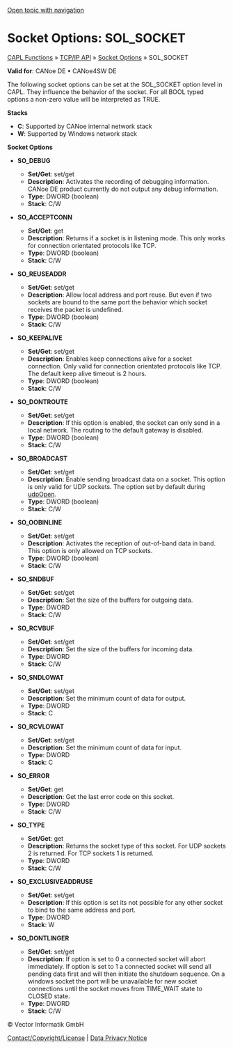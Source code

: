 [Open topic with navigation](../../../../CANoeDEFamily.htm#Topics/CAPLFunctions/TCPIPAPI/CAPLfunctionsTCPIPSocketOptionsSOL_SOCKET.md)

# Socket Options: SOL_SOCKET

[CAPL Functions](../CAPLfunctions.md) » [TCP/IP API](CAPLfunctionsTCPIPOverview.md) » [Socket Options](CAPLfunctionsTCPIPSocketOptions.md) » SOL_SOCKET

**Valid for**: CANoe DE • CANoe4SW DE

The following socket options can be set at the SOL_SOCKET option level in CAPL. They influence the behavior of the socket. For all BOOL typed options a non-zero value will be interpreted as TRUE.

**Stacks**

- **C**: Supported by CANoe internal network stack
- **W**: Supported by Windows network stack

**Socket Options**

- **SO_DEBUG**
  - **Set/Get**: set/get
  - **Description**: Activates the recording of debugging information. CANoe DE product currently do not output any debug information.
  - **Type**: DWORD (boolean)
  - **Stack**: C/W

- **SO_ACCEPTCONN**
  - **Set/Get**: get
  - **Description**: Returns if a socket is in listening mode. This only works for connection orientated protocols like TCP.
  - **Type**: DWORD (boolean)
  - **Stack**: C/W

- **SO_REUSEADDR**
  - **Set/Get**: set/get
  - **Description**: Allow local address and port reuse. But even if two sockets are bound to the same port the behavior which socket receives the packet is undefined.
  - **Type**: DWORD (boolean)
  - **Stack**: C/W

- **SO_KEEPALIVE**
  - **Set/Get**: set/get
  - **Description**: Enables keep connections alive for a socket connection. Only valid for connection orientated protocols like TCP. The default keep alive timeout is 2 hours.
  - **Type**: DWORD (boolean)
  - **Stack**: C/W

- **SO_DONTROUTE**
  - **Set/Get**: set/get
  - **Description**: If this option is enabled, the socket can only send in a local network. The routing to the default gateway is disabled.
  - **Type**: DWORD (boolean)
  - **Stack**: C/W

- **SO_BROADCAST**
  - **Set/Get**: set/get
  - **Description**: Enable sending broadcast data on a socket. This option is only valid for UDP sockets. The option set by default during [udpOpen](Functions/CAPLfunctionUDPOpen.md).
  - **Type**: DWORD (boolean)
  - **Stack**: C/W

- **SO_OOBINLINE**
  - **Set/Get**: set/get
  - **Description**: Activates the reception of out-of-band data in band. This option is only allowed on TCP sockets.
  - **Type**: DWORD (boolean)
  - **Stack**: C/W

- **SO_SNDBUF**
  - **Set/Get**: set/get
  - **Description**: Set the size of the buffers for outgoing data.
  - **Type**: DWORD
  - **Stack**: C/W

- **SO_RCVBUF**
  - **Set/Get**: set/get
  - **Description**: Set the size of the buffers for incoming data.
  - **Type**: DWORD
  - **Stack**: C/W

- **SO_SNDLOWAT**
  - **Set/Get**: set/get
  - **Description**: Set the minimum count of data for output.
  - **Type**: DWORD
  - **Stack**: C

- **SO_RCVLOWAT**
  - **Set/Get**: set/get
  - **Description**: Set the minimum count of data for input.
  - **Type**: DWORD
  - **Stack**: C

- **SO_ERROR**
  - **Set/Get**: get
  - **Description**: Get the last error code on this socket.
  - **Type**: DWORD
  - **Stack**: C/W

- **SO_TYPE**
  - **Set/Get**: get
  - **Description**: Returns the socket type of this socket. For UDP sockets 2 is returned. For TCP sockets 1 is returned.
  - **Type**: DWORD
  - **Stack**: C/W

- **SO_EXCLUSIVEADDRUSE**
  - **Set/Get**: set/get
  - **Description**: If this option is set its not possible for any other socket to bind to the same address and port.
  - **Type**: DWORD
  - **Stack**: W

- **SO_DONTLINGER**
  - **Set/Get**: set/get
  - **Description**: If option is set to 0 a connected socket will abort immediately. If option is set to 1 a connected socket will send all pending data first and will then initiate the shutdown sequence. On a windows socket the port will be unavailable for new socket connections until the socket moves from TIME_WAIT state to CLOSED state.
  - **Type**: DWORD
  - **Stack**: C/W

© Vector Informatik GmbH

[Contact/Copyright/License](../../Shared/ContactCopyrightLicense.md) | [Data Privacy Notice](https://www.vector.com/int/en/company/get-info/privacy-policy/)
